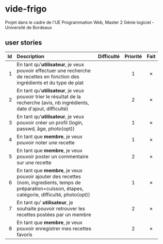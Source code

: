# vide-frigo
Projet dans le cadre de l'UE Programmation Web, Master 2 Génie logiciel - Université de Bordeaux

## user stories
| Id | Description | Difficulté | Priorité | Fait |
|---:|:---|:---:|:---:|:---:|
| 1 | En tant qu'**utilisateur**, je veux pouvoir effectuer une recherche de recettes en fonction des ingrédients et du type de plat |  | 1 | ✗ |
| 2 | En tant qu'**utilisateur**, je veux pouvoir trier le résultat de la recherche (avis, nb ingrédients, date d'ajout, difficulté) |  | 2 | ✗ |
| 3 | En tant qu'**utilisateur**, je veux pouvoir créer un profil (login, passwd, âge, photo(opt)) |  | 1 | ✗ |
| 4 | En tant que **membre**, je veux pouvoir noter une recette |  | 1 | ✗ |
| 5 | En tant que **membre**, je veux pouvoir poster un commentaire sur une recette |  | 2 | ✗ |
| 6 | En tant que **membre**, je veux pouvoir ajouter des recettes (nom, ingredients, temps de préparation+cuisson, étapes, catégorie, difficulté, photo(opt)) |  | 1 | ✗ |
| 7 | En tant qu' **utilisateur**, je souhaite pouvoir retrouver les recettes postées par un membre |  | 2 | ✗ |
| 8 | En tant que **membre**, je veux pouvoir enregistrer mes recettes favoris |  | 2 | ✗ |
